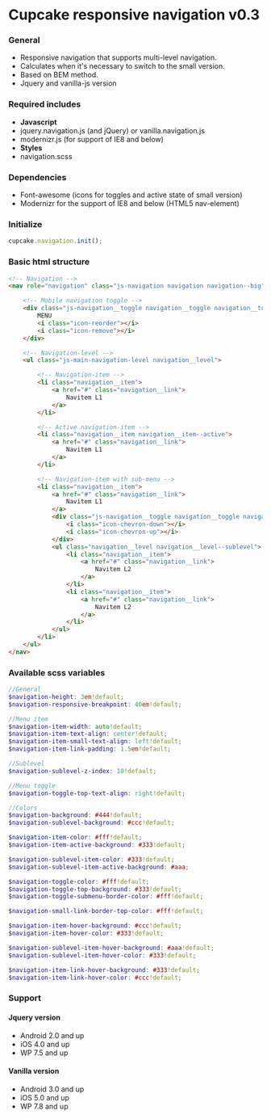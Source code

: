 # Cupcake responsive navigation v0.3

### General
- Responsive navigation that supports multi-level navigation.
- Calculates when it's necessary to switch to the small version.
- Based on BEM method.
- Jquery and vanilla-js version


### Required includes
- **Javascript**
 - jquery.navigation.js (and jQuery) or vanilla.navigation.js
 - modernizr.js (for support of IE8 and below)
- **Styles**
 - navigation.scss


### Dependencies
- Font-awesome (icons for toggles and active state of small version)
- Modernizr for the support of IE8 and below (HTML5 nav-element)


### Initialize
```javascript
cupcake.navigation.init();
```

### Basic html structure
```html
<!-- Navigation -->
<nav role="navigation" class="js-navigation navigation navigation--big">

    <!-- Mobile navigation toggle -->
    <div class="js-navigation__toggle navigation__toggle navigation__toggle--top">
        MENU
        <i class="icon-reorder"></i>
        <i class="icon-remove"></i>
    </div>

    <!-- Navigation-level -->
    <ul class="js-main-navigation-level navigation__level">

        <!-- Navigation-item -->
        <li class="navigation__item">
            <a href="#" class="navigation__link">
                Navitem L1
            </a>
        </li>

        <!-- Active navigation-item -->
        <li class="navigation__item navigation__item--active">
            <a href="#" class="navigation__link">
                Navitem L1
            </a>
        </li>

        <!-- Navigation-item with sub-menu -->
        <li class="navigation__item">
            <a href="#" class="navigation__link">
                Navitem L1
            </a>
            <div class="js-navigation__toggle navigation__toggle navigation__toggle--submenu">
                <i class="icon-chevron-down"></i>
                <i class="icon-chevron-up"></i>
            </div>
            <ul class="navigation__level navigation__level--sublevel">
                <li class="navigation__item">
                    <a href="#" class="navigation__link">
                        Navitem L2
                    </a>
                </li>
                <li class="navigation__item">
                    <a href="#" class="navigation__link">
                        Navitem L2
                    </a>
                </li>
            </ul>
        </li>
    </ul>
</nav>
```
### Available scss variables
```scss
//General
$navigation-height: 3em!default;
$navigation-responsive-breakpoint: 40em!default;

//Menu item
$navigation-item-width: auto!default;
$navigation-item-text-align: center!default;
$navigation-item-small-text-align: left!default;
$navigation-item-link-padding: 1.5em!default;

//Sublevel
$navigation-sublevel-z-index: 10!default;

//Menu toggle
$navigation-toggle-top-text-align: right!default;

//Colors
$navigation-background: #444!default;
$navigation-sublevel-background: #ccc!default;

$navigation-item-color: #fff!default;
$navigation-item-active-background: #333!default;

$navigation-sublevel-item-color: #333!default;
$navigation-sublevel-item-active-background: #aaa;

$navigation-toggle-color: #fff!default;
$navigation-toggle-top-background: #333!default;
$navigation-toggle-submenu-border-color: #fff!default;

$navigation-small-link-border-top-color: #fff!default;

$navigation-item-hover-background: #ccc!default;
$navigation-item-hover-color: #333!default;

$navigation-sublevel-item-hover-background: #aaa!default;
$navigation-sublevel-item-hover-color: #333!default;

$navigation-item-link-hover-background: #333!default;
$navigation-item-link-hover-color: #ccc!default;

```


### Support

#### Jquery version
- Android 2.0 and up
- iOS 4.0 and up
- WP 7.5 and up

#### Vanilla version
- Android 3.0 and up
- iOS 5.0 and up
- WP 7.8 and up
